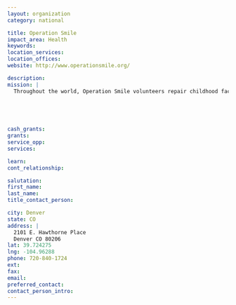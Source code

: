 ```yaml
---
layout: organization
category: national

title: Operation Smile
impact_area: Health
keywords: 
location_services: 
location_offices: 
website: http://www.operationsmile.org/

description: 
mission: |
  Throughout the world, Operation Smile volunteers repair childhood facial deformities while building public and private partnerships that advocate for sustainable healthcare systems for children and families. Together, we create smiles, change lives, heal humanity.

  

  

cash_grants: 
grants: 
service_opp: 
services: 

learn: 
cont_relationship: 

salutation: 
first_name: 
last_name: 
title_contact_person: 

city: Denver
state: CO
address: |
  2101 E. Hawthorne Place  
  Denver CO 80206
lat: 39.724275
lng: -104.96288
phone: 720-840-1724
ext: 
fax: 
email: 
preferred_contact: 
contact_person_intro: 
---
```

